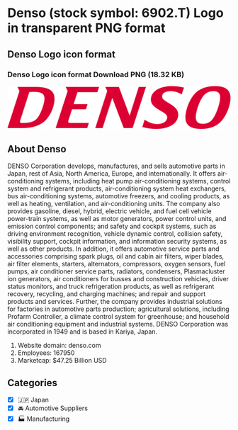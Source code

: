 # Denso (stock symbol: 6902.T) Logo in transparent PNG format

## Denso Logo icon format

### Denso Logo icon format Download PNG (18.32 KB)

![Denso Logo icon format Download PNG (18.32 KB)](/img/orig/6902.T-2b67710a.png)

## About Denso

DENSO Corporation develops, manufactures, and sells automotive parts in Japan, rest of Asia, North America, Europe, and internationally. It offers air-conditioning systems, including heat pump air-conditioning systems, control system and refrigerant products, air-conditioning system heat exchangers, bus air-conditioning systems, automotive freezers, and cooling products, as well as heating, ventilation, and air-conditioning units. The company also provides gasoline, diesel, hybrid, electric vehicle, and fuel cell vehicle power-train systems, as well as motor generators, power control units, and emission control components; and safety and cockpit systems, such as driving environment recognition, vehicle dynamic control, collision safety, visibility support, cockpit information, and information security systems, as well as other products. In addition, it offers automotive service parts and accessories comprising spark plugs, oil and cabin air filters, wiper blades, air filter elements, starters, alternators, compressors, oxygen sensors, fuel pumps, air conditioner service parts, radiators, condensers, Plasmacluster ion generators, air conditioners for busses and construction vehicles, driver status monitors, and truck refrigeration products, as well as refrigerant recovery, recycling, and charging machines; and repair and support products and services. Further, the company provides industrial solutions for factories in automotive parts production; agricultural solutions, including Profarm Controller, a climate control system for greenhouse; and household air conditioning equipment and industrial systems. DENSO Corporation was incorporated in 1949 and is based in Kariya, Japan.

1. Website domain: denso.com
2. Employees: 167950
3. Marketcap: $47.25 Billion USD


## Categories
- [x] 🇯🇵 Japan
- [x] 🚘 Automotive Suppliers
- [x] 🏭 Manufacturing
